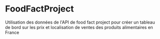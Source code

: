 # FoodFactProject
Utilisation des données de l'API de food fact project pour créer un tableau de bord sur les prix et localisation de ventes des produits alimentaires en France
